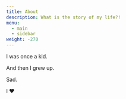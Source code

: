 ```yaml
---
title: About
description: What is the story of my life?!
menu:
  - main
  - sidebar
weight: -270
---
```


I was once a kid.

And then I grew up.

Sad.

<p>I ♥ <i class="fa fa-coffee"></i></p>